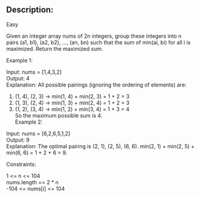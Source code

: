 ## Description:
Easy
  
Given an integer array nums of 2n integers, group these integers into n pairs (a1, b1), (a2, b2), ..., (an, bn) such that the sum of min(ai, bi) for all i is maximized. Return the maximized sum.
  
 

Example 1:  

Input: nums = [1,4,3,2]  
Output: 4  
Explanation: All possible pairings (ignoring the ordering of elements) are:  
1. (1, 4), (2, 3) -> min(1, 4) + min(2, 3) = 1 + 2 = 3  
2. (1, 3), (2, 4) -> min(1, 3) + min(2, 4) = 1 + 2 = 3  
3. (1, 2), (3, 4) -> min(1, 2) + min(3, 4) = 1 + 3 = 4  
So the maximum possible sum is 4.  
Example 2:  

Input: nums = [6,2,6,5,1,2]  
Output: 9  
Explanation: The optimal pairing is (2, 1), (2, 5), (6, 6). min(2, 1) + min(2, 5) + min(6, 6) = 1 + 2 + 6 = 9.  
 

Constraints:  

1 <= n <= 104  
nums.length == 2 * n  
-104 <= nums[i] <= 104  
